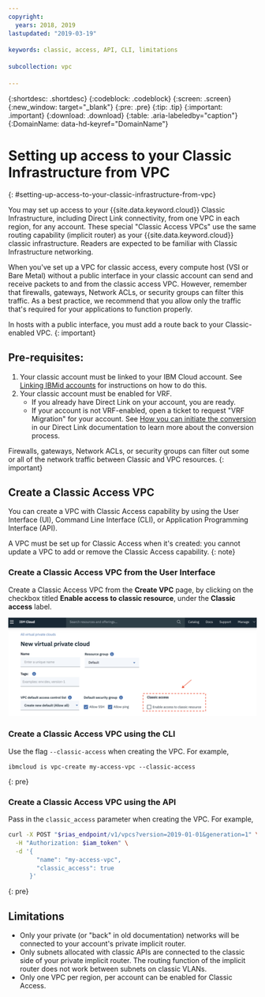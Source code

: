 ```yaml
---
copyright:
  years: 2018, 2019
lastupdated: "2019-03-19"

keywords: classic, access, API, CLI, limitations

subcollection: vpc

---
```


{:shortdesc: .shortdesc}
{:codeblock: .codeblock}
{:screen: .screen}
{:new_window: target="_blank"}
{:pre: .pre}
{:tip: .tip}
{:important: .important}
{:download: .download}
{:table: .aria-labeledby="caption"}
{:DomainName: data-hd-keyref="DomainName"}

# Setting up access to your Classic Infrastructure from VPC
{: #setting-up-access-to-your-classic-infrastructure-from-vpc}

You may set up access to your {{site.data.keyword.cloud}} Classic Infrastructure, including Direct Link connectivity, from one VPC in each region, for any account. These special "Classic Access VPCs" use the same routing capability (implicit router) as your {{site.data.keyword.cloud}} classic infrastructure. Readers are expected to be familiar with Classic Infrastructure networking.

When you've set up a VPC for classic access, every compute host (VSI or Bare Metal) without a public interface in your classic account can send and receive packets to and from the classic access VPC. However, remember that firewalls, gateways, Network ACLs, or security groups can filter this traffic. As a best practice, we recommend that you allow only the traffic that's required for your applications to function properly.

In hosts with a public interface, you must add a route back to your Classic-enabled VPC.
{: important}

## Pre-requisites:
1. Your classic account must be linked to your IBM Cloud account. See [Linking IBMid accounts](/docs/account/softlayerlink.html) for instructions on how to do this.
1. Your classic account must be enabled for VRF.
    * If you already have Direct Link on your account, you are ready.
    * If your account is not VRF-enabled, open a ticket to request "VRF Migration" for your account. See [How you can initiate the conversion](/docs/infrastructure/direct-link?topic=direct-link-how-you-can-initiate-the-conversion) in our Direct Link documentation to learn more about the conversion process.

Firewalls, gateways, Network ACLs, or security groups can filter out some or all of the network traffic between Classic and VPC resources.
{: important}

## Create a Classic Access VPC
You can create a VPC with Classic Access capability by using the User Interface (UI), Command Line Interface (CLI), or Application Programming Interface (API).

A VPC must be set up for Classic Access when it's created: you cannot update a VPC to add or remove the Classic Access capability.
{: note}

### Create a Classic Access VPC from the User Interface

Create a Classic Access VPC from the **Create VPC** page, by clicking on the checkbox titled **Enable access to classic resource**, under the **Classic access** label.

![classic-access-ui](/images/classic-access-ui.png)

### Create a Classic Access VPC using the CLI

Use the flag `--classic-access` when creating the VPC. For example,

```
ibmcloud is vpc-create my-access-vpc --classic-access
```
{: pre}


### Create a Classic Access VPC using the API

Pass in the `classic_access` parameter when creating the VPC. For example,

```bash
curl -X POST "$rias_endpoint/v1/vpcs?version=2019-01-01&generation=1" \
  -H "Authorization: $iam_token" \
  -d '{
        "name": "my-access-vpc",
        "classic_access": true
      }'
```
{: pre}


## Limitations

* Only your private (or "back" in old documentation) networks will be connected to your account's private implicit router.
* Only subnets allocated with classic APIs are connected to the classic side of your private implicit router. The routing function of the implicit router does not work between subnets on classic VLANs.
* Only one VPC per region, per account can be enabled for Classic Access.
